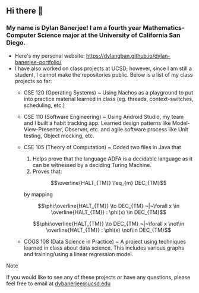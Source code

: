 ## Hi there 👋

### My name is Dylan Banerjee! I am a fourth year Mathematics-Computer Science major at the University of California San Diego. 

- Here's my personal website: https://dylangban.github.io/dylan-banerjee-portfolio/
- I have also worked on class projects at UCSD; however, since I am still a student, I cannot make the repositories public.
  Below is a list of my class projects so far:
  - CSE 120 (Operating Systems) ~ Using Nachos as a playground to put into practice material learned in class (eg. threads, context-switches, scheduling, etc.)
  - CSE 110 (Software Engineering) ~ Using Android Studio, my team and I built a habit tracking app. Learned design patterns like Model-View-Presenter, Observer, etc. and agile software process like Unit testing, Object mocking, etc. 
  - CSE 105 (Theory of Computation) ~ Coded two files in Java that
      1) Helps prove that the language ADFA is a decidable language as it can be witnessed by a deciding Turing Machine.
      2) Proves that:

      ```math
      \overline{HALT_{TM}} \leq_{m} DEC_{TM}
      ```
      by mapping
      
      ```math
      \phi:\overline{HALT_{TM}} \to DEC_{TM} ~|~\forall x \in \overline{HALT_{TM}} : \phi(x) \in DEC_{TM}
      ```
      
      ```math
      \phi:\overline{HALT_{TM}} \to DEC_{TM} ~|~\forall x \not\in \overline{HALT_{TM}} : \phi(x) \not\in DEC_{TM}
      ```
  - COGS 108 (Data Science in Practice) ~ A project using techniques learned in class about data science. This includes various graphs and training/using a linear regression model.
 
 > [!NOTE]
 > If you would like to see any of these projects or have any questions, please feel free to email at dybanerjee@ucsd.edu
